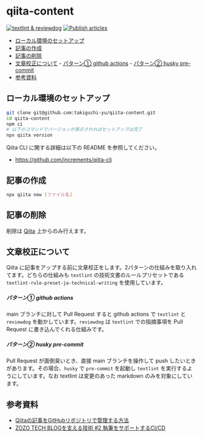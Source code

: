 # qiita-content

[![textlint & reviewdog](https://github.com/takiguchi-yu/qiita-content/actions/workflows/textlint.yml/badge.svg)](https://github.com/takiguchi-yu/qiita-content/actions/workflows/textlint.yml) [![Publish articles](https://github.com/takiguchi-yu/qiita-content/actions/workflows/publish.yml/badge.svg)](https://github.com/takiguchi-yu/qiita-content/actions/workflows/publish.yml)

<!-- @import "[TOC]" {cmd="toc" depthFrom=2 depthTo=6 orderedList=false} -->

<!-- code_chunk_output -->

- [ローカル環境のセットアップ](#ローカル環境のセットアップ)
- [記事の作成](#記事の作成)
- [記事の削除](#記事の削除)
- [文章校正について](#文章校正について)
      - [パターン① github actions](#パターン1-github-actions)
      - [パターン② husky pre-commit](#パターン2-husky-pre-commit)
- [参考資料](#参考資料)

<!-- /code_chunk_output -->

## ローカル環境のセットアップ

```sh
git clone git@github.com:takiguchi-yu/qiita-content.git
cd qiita-content
npm ci
# 以下のコマンドでバージョンが表示されればセットアップは完了
npx qiita version
```

Qiita CLI に関する詳細は以下の README を参照してください。

- https://github.com/increments/qiita-cli

## 記事の作成

```sh
npx qiita new [ファイル名]
```

## 記事の削除

削除は [Qiita](https://qiita.com/takiguchi-yu) 上からのみ行えます。

## 文章校正について

Qiita に記事をアップする前に文章校正をします。2パターンの仕組みを取り入れてます。どちらの仕組みも `textlint` の技術文書のルールプリセットである `textlint-rule-preset-ja-technical-writing` を使用しています。

##### パターン① github actions

main ブランチに対して Pull Request すると github actions で `textlint` と `reviewdog` を動かしています。`reviewdog` は `textlint` での指摘事項を Pull Request に書き込んでくれる仕組みです。

##### パターン② husky pre-commit

Pull Request が面倒臭いとき、直接 main ブランチを操作して push したいときがあります。その場合、`husky` で `pre-commit` を起動し `textlint` を実行するようにしています。なお textlint は変更のあった markdown のみを対象にしています。

## 参考資料

- [Qiitaの記事をGitHubリポジトリで管理する方法](https://qiita.com/Qiita/items/32c79014509987541130)
- [ZOZO TECH BLOGを支える技術 #2 執筆をサポートするCI/CD](https://techblog.zozo.com/entry/techblog-writing-support-by-ci-cd)
